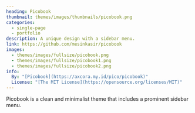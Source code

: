 ```yaml
---
heading: Picobook
thumbnail: themes/images/thumbnails/picobook.png
categories:
  - single-page
  - portfolio
description: A unique design with a sidebar menu.
link: https://github.com/mesinkasir/picobook
images:
  - themes/images/fullsize/picobook.png
  - themes/images/fullsize/picobook1.png
  - themes/images/fullsize/picobook2.png
info:
  By: "[Picobook](https://axcora.my.id/pico/picobook)"
  License: "[The MIT License](https://opensource.org/licenses/MIT)"
---
```


Picobook is a clean and minimalist theme that includes a prominent sidebar menu.